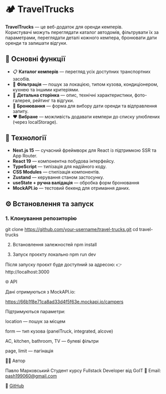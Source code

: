 # 🏕 TravelTrucks

**TravelTrucks** — це веб-додаток для оренди кемперів.  
Користувачі можуть переглядати каталог автодомів, фільтрувати їх за параметрами,
переглядати деталі кожного кемпера, бронювати дати оренди та залишати відгуки.

## 🚀 Основні функції

- 📋 **Каталог кемперів** — перегляд усіх доступних транспортних засобів.
- 🔎 **Фільтрація** — пошук за локацією, типом кузова, кондиціонером, кухнею та
  іншими критеріями.
- 🚌 **Детальна сторінка** — опис, технічні характеристики, фото-галерея,
  рейтинг та відгуки.
- 📅 **Бронювання** — форма для вибору дати оренди та відправлення запиту.
- ❤️ **Вибране** — можливість додавати кемпери до списку улюблених (через
  localStorage).

## 🧩 Технології

- **Next.js 15** — сучасний фреймворк для React із підтримкою SSR та App Router.
- **React 19** — компонентна побудова інтерфейсу.
- **TypeScript** — типізація для надійного коду.
- **CSS Modules** — стилізація компонентів.
- **Zustand** — керування станом застосунку.
- **useState + ручна валідація** — обробка форм бронювання
- **MockAPI.io** — тестовий бекенд для отримання даних.

## ⚙️ Встановлення та запуск

### 1. Клонування репозиторію

git clone https://github.com/your-username/travel-trucks.git cd travel-trucks

2. Встановлення залежностей npm install

3. Запуск проєкту локально npm run dev

Після запуску проєкт буде доступний за адресою: 👉 http://localhost:3000

🌐 API

Дані отримуються з MockAPI.io:

https://66b1f8e71ca8ad33d4f5f63e.mockapi.io/campers

Підтримуються параметри:

location — пошук за місцем

form — тип кузова (panelTruck, integrated, alcove)

AC, kitchen, bathroom, TV — булеві фільтри

page, limit — пагінація

🧑‍💻 Автор

Павло Марковський Студент курсу Fullstack Developer від GoIT 📧 Email:
pash199060@gmail.com

🔗 [GitHub](https://github.com/PavloMarkovskyi)

```

```
